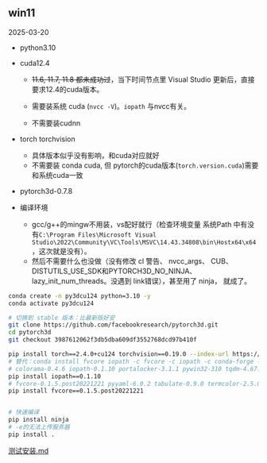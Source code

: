 ## win11

2025-03-20

- python3.10  
- cuda12.4

  - ~~11.6, 11.7, 11.8 都未成功过~~，当下时间节点里 Visual Studio 更新后，直接要求12.4的cuda版本。

  - 需要装系统 cuda (`nvcc -V`)。`iopath` 与nvcc有关。

  - 不需要装cudnn
- torch torchvision
  - 具体版本似乎没有影响，和cuda对应就好
  - 不需要装 conda cuda, 但 pytorch的cuda版本(`torch.version.cuda`)需要和系统cuda一致
  
- pytorch3d-0.7.8
- 编译环境
  - gcc/g++的mingw不用装，vs配好就行（检查环境变量 系统Path 中有没有`C:\Program Files\Microsoft Visual Studio\2022\Community\VC\Tools\MSVC\14.43.34808\bin\Hostx64\x64`，这次就是没有）。
  - 然后不需要什么也没做（没有修改 cl 警告、 nvcc_args、 CUB、DISTUTILS_USE_SDK和PYTORCH3D_NO_NINJA、lazy_init_num_threads。没遇到 link错误），甚至用了 ninja， 就成了。

```bash
conda create -n py3dcu124 python=3.10 -y
conda activate py3dcu124

# 切换到 stable 版本：比最新版好安
git clone https://github.com/facebookresearch/pytorch3d.git
cd pytorch3d
git checkout 3987612062f3db5dba609df3552768dcd97b410f

pip install torch==2.4.0+cu124 torchvision==0.19.0 --index-url https://download.pytorch.org/whl/cu124
# 替代：conda install fvcore iopath -c fvcore -c iopath -c conda-forge -y
# colorama-0.4.6 iopath-0.1.10 portalocker-3.1.1 pywin32-310 tqdm-4.67.1
pip install iopath==0.1.10
# fvcore-0.1.5.post20221221 pyyaml-6.0.2 tabulate-0.9.0 termcolor-2.5.0 yacs-0.1.8
pip install fvcore==0.1.5.post20221221


# 快速编译
pip install ninja
# -e的无法上传服务器
pip install .
```

 [测试安装.md](测试安装.md) 
